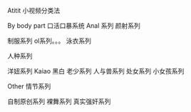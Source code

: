 Atitit 小视频分类法


By body part
口活口暴系统
Anal 系列
颜射系列

制服系列
ol系列。。。
泳衣系列

人种系列

洋妞系列
Kaiao
黑白  老少系列
人与兽系列
处女系列
小女孩系列



Other 情节系列

自制原创系列
裸舞系列
真实强奸系列

